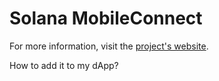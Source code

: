 # Solana MobileConnect

For more information, visit the [project's website](solana-mobileconnect.github.io).

How to add it to my dApp?
